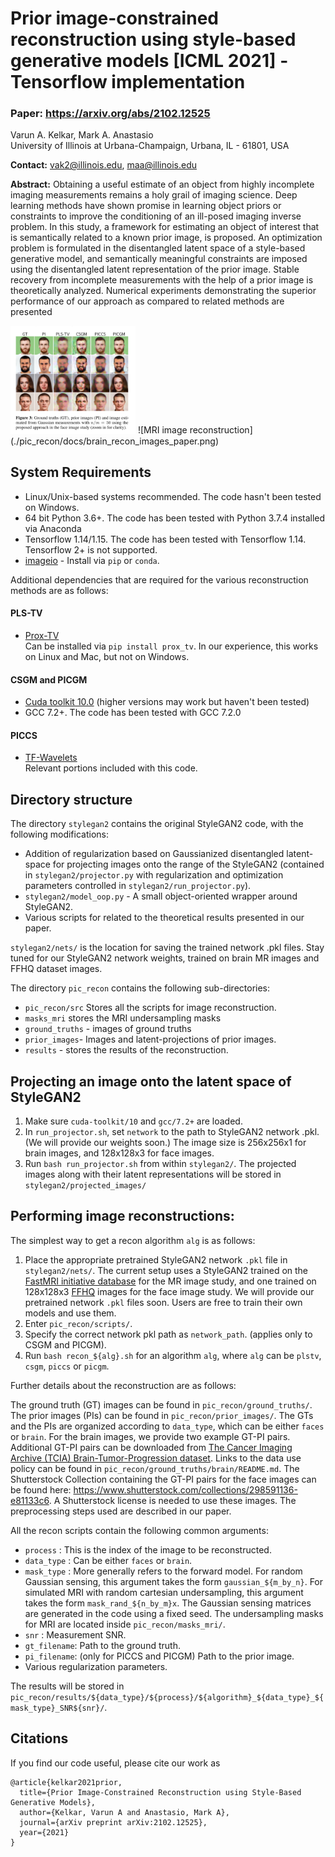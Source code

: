 # Prior image-constrained reconstruction using style-based generative models [ICML 2021] - Tensorflow implementation

### Paper: https://arxiv.org/abs/2102.12525

Varun A. Kelkar, Mark A. Anastasio <br />
University of Illinois at Urbana-Champaign, Urbana, IL - 61801, USA

**Contact:** vak2@illinois.edu, maa@illinois.edu

**Abstract:** Obtaining a useful estimate of an object from highly incomplete imaging measurements remains a holy grail of imaging science. Deep learning methods have shown promise in learning object priors or constraints to improve the conditioning of an ill-posed imaging inverse problem. In this study, a framework for estimating an object of interest that is semantically related to a known prior image, is proposed. An optimization problem is formulated in the disentangled latent space of a style-based generative model, and semantically meaningful constraints are imposed using the disentangled latent representation of the prior image. Stable recovery from incomplete measurements with the help of a prior image is theoretically analyzed. Numerical experiments demonstrating the superior performance of our approach as compared to related methods are presented

<img src="./pic_recon/docs/face_recons_paper.png" alt="Face image reconstruction" width="200"/>
![MRI image reconstruction](./pic_recon/docs/brain_recon_images_paper.png)

## System Requirements
- Linux/Unix-based systems recommended. The code hasn't been tested on Windows.
- 64 bit Python 3.6+. The code has been tested with Python 3.7.4 installed via Anaconda
- Tensorflow 1.14/1.15. The code has been tested with Tensorflow 1.14. Tensorflow 2+ is not supported.
- [imageio](https://imageio.readthedocs.io/en/stable/) - Install via `pip` or `conda`.

Additional dependencies that are required for the various reconstruction methods are as follows:
#### PLS-TV
- [Prox-TV](https://pythonhosted.org/prox_tv/)<br />
  Can be installed via `pip install prox_tv`. In our experience, this works on Linux and Mac, but not on Windows.
  
#### CSGM and PICGM
- [Cuda toolkit 10.0](https://developer.nvidia.com/cuda-toolkit) (higher versions may work but haven't been tested)
- GCC 7.2+. The code has been tested with GCC 7.2.0

#### PICCS
- [TF-Wavelets](https://github.com/UiO-CS/tf-wavelets) <br />
  Relevant portions included with this code.
  
## Directory structure
The directory `stylegan2` contains the original StyleGAN2 code, with the following modifications:
- Addition of regularization based on Gaussianized disentangled latent-space for projecting images onto the range of the StyleGAN2 (contained in `stylegan2/projector.py` with regularization and optimization parameters controlled in `stylegan2/run_projector.py`). 
- `stylegan2/model_oop.py` - A small object-oriented wrapper around StyleGAN2.
- Various scripts for related to the theoretical results presented in our paper. 

`stylegan2/nets/` is the location for saving the trained network .pkl files. Stay tuned for our StyleGAN2 network weights, trained on brain MR images and FFHQ dataset images.

The directory `pic_recon` contains the following sub-directories:
- `pic_recon/src` Stores all the scripts for image reconstruction.
- `masks_mri` stores the MRI undersampling masks
- `ground_truths` - images of ground truths
- `prior_images`- Images and latent-projections of prior images.
- `results` - stores the results of the reconstruction.

## Projecting an image onto the latent space of StyleGAN2
1. Make sure `cuda-toolkit/10` and `gcc/7.2+` are loaded.
2. In `run_projector.sh`, set `network` to the path to StyleGAN2 network .pkl. (We will provide our weights soon.) The image size is 256x256x1 for brain images, and 128x128x3 for face images.
3. Run `bash run_projector.sh` from within `stylegan2/`. The projected images along with their latent representations will be stored in `stylegan2/projected_images/`

## Performing image reconstructions:

The simplest way to get a recon algorithm `alg` is as follows:
1. Place the appropriate pretrained StyleGAN2 network `.pkl` file in `stylegan2/nets/`. The current setup uses a StyleGAN2 trained on the [FastMRI initiative database](https://fastmri.med.nyu.edu/) for the MR image study, and one trained on 128x128x3 [FFHQ](https://github.com/NVlabs/ffhq-dataset) images for the face image study. We will provide our pretrained network `.pkl` files soon. Users are free to train their own models and use them. 
2. Enter `pic_recon/scripts/`.
3. Specify the correct network pkl path as `network_path`. (applies only to CSGM and PICGM).
4. Run `bash recon_${alg}.sh` for an algorithm `alg`, where `alg` can be `plstv`, `csgm`, `piccs` or `picgm`.

Further details about the reconstruction are as follows:

The ground truth (GT) images can be found in `pic_recon/ground_truths/`. The prior images (PIs) can be found in `pic_recon/prior_images/`. The GTs and the PIs are organized according to `data_type`, which can be either `faces` or `brain`. For the brain images, we provide two example GT-PI pairs. Additional GT-PI pairs can be downloaded from [The Cancer Imaging Archive (TCIA) Brain-Tumor-Progression dataset](https://wiki.cancerimagingarchive.net/display/Public/Brain-Tumor-Progression#3394811983c589667d0448b7be8e7831cbdcefa6). Links to the data use policy can be found in `pic_recon/ground_truths/brain/README.md`. The Shutterstock Collection containing the GT-PI pairs for the face images can be found here: https://www.shutterstock.com/collections/298591136-e81133c6. A Shutterstock license is needed to use these images. The preprocessing steps used are described in our paper.

All the recon scripts contain the following common arguments:
- `process` : This is the index of the image to be reconstructed.
- `data_type` : Can be either `faces` or `brain`.
- `mask_type` : More generally refers to the forward model. For random Gaussian sensing, this argument takes the form `gaussian_${m_by_n}`. For simulated MRI with random cartesian undersampling, this argument takes the form `mask_rand_${n_by_m}x`. The Gaussian sensing matrices are generated in the code using a fixed seed. The undersampling masks for MRI are located inside `pic_recon/masks_mri/`. 
- `snr` : Measurement SNR.
- `gt_filename`: Path to the ground truth.
- `pi_filename`: (only for PICCS and PICGM) Path to the prior image.
- Various regularization parameters.

The results will be stored in `pic_recon/results/${data_type}/${process}/${algorithm}_${data_type}_${mask_type}_SNR${snr}/`.

## Citations
If you find our code useful, please cite our work as
```
@article{kelkar2021prior,
  title={Prior Image-Constrained Reconstruction using Style-Based Generative Models},
  author={Kelkar, Varun A and Anastasio, Mark A},
  journal={arXiv preprint arXiv:2102.12525},
  year={2021}
}
```








